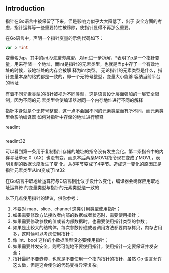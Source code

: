## Introduction

指针在Go语言中被保留了下来，但是影响力似乎大大降低了，出于 安全方面的考虑，指针运算等一些重要特性被移除，使指针显得不再那么重要。

在Go语言中，声明一个指针变量的示例代码如下： 
```go
var p *int
```
变量名为p，其中的*int为变量的类型。对*int进一步拆解，*表明了p是一个指针变量，用来存储一 个地址，而int是指针的元素类型，也就是当p中存了一个有效地址的时候，该地址处的内存会被解 释为int类型。 无论指针的元素类型是什么，指针变量本身的格式都是一致的，即一个无符号整型，变量大小能够 容纳当前平台的地址

有着不同元素类型的指针被视为不同类型，这是语言设计层面强加的一层安全限制，因为不同的元 素类型会使编译器对同一个内存地址进行不同的解释


指针本身就是个无符号整型，这一点不会因不同的元素类型而有所不同，而元素类型会影响编译器 如何对指针中存储的地址进行解释

readint

```go

```

readint32



可以看到第一条用于复制指针存储的地址的指令没有发生变化。第二条指令中的内存寻址单元 0（AX）也没有变，而原本后两条MOVQ指令现在变成了MOVL，表明复制的数据长度发生了变 化，从8字节变成了4字节。造成这一变化的原因正是指针元素类型从int变成了int32


在Go语言中取地址运算符与C语言相比似乎没什么变化，编译器会确保应用取地址运算符 的变量类型与指针的元素类型是一致的

以下几点使用指针的建议，供你参考：
1. 不要对 map、slice、channel 这类引用类型使用指针；
2. 如果需要修改方法接收者内部的数据或者状态时，需要使用指针；
3. 如果需要修改参数的值或者内部数据时，也需要使用指针类型的参数；
4. 如果是比较大的结构体，每次参数传递或者调用方法都要内存拷贝，内存占用多，这时候可以考虑使用指针；
5. 像 int、bool 这样的小数据类型没必要使用指针；
6. 如果需要并发安全，则尽可能地不要使用指针，使用指针一定要保证并发安全；
7. 指针最好不要嵌套，也就是不要使用一个指向指针的指针，虽然 Go 语言允许这么做，但是这会使你的代码变得异常复杂。